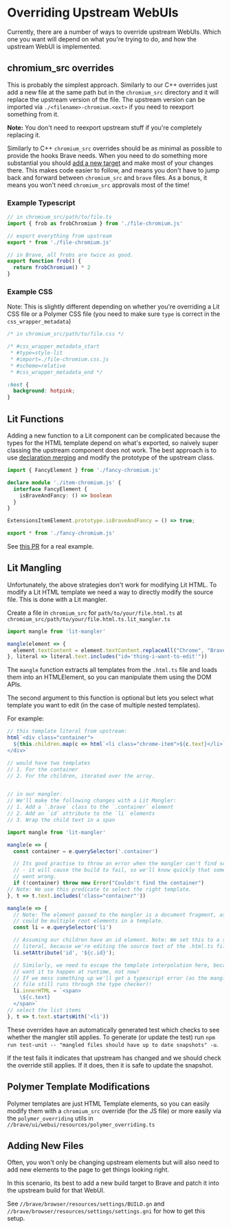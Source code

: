 # Overriding Upstream WebUIs

Currently, there are a number of ways to override upstream WebUIs. Which one
you want will depend on what you're trying to do, and how the upstream WebUI is
implemented.

## chromium_src overrides

This is probably the simplest approach. Similarly to our C++ overrides just add
a new file at the same path but in the `chromium_src` directory and it will
replace the upstream version of the file. The upstream version can be imported
via `./<filename>-chromium.<ext>` if you need to reexport something from it.

**Note:** You don't need to reexport upstream stuff if you're completely
replacing it.

Similarly to C++ `chromium_src` overrides should be as minimal as possible to
provide the hooks Brave needs. When you need to do something more substantial
you should [add a new target](#adding-new-files) and make most of your changes
there. This makes code easier to follow, and means you don't have to jump back
and forward between `chromium_src` and `brave` files. As a bonus, it means you
won't need `chromium_src` approvals most of the time!

### Example Typescript

```ts
// in chromium_src/path/to/file.ts
import { frob as frobChromium } from './file-chromium.js'

// export everything from upstream
export * from './file-chromium.js'

// in Brave, all frobs are twice as good.
export function frob() {
  return frobChromium() * 2
}
```

### Example CSS

Note: This is slightly different depending on whether you're overriding a Lit
CSS file or a Polymer CSS file (you need to make sure `type` is correct in the
`css_wrapper_metadata`)

```css
/* in chromium_src/path/to/file.css */

/* #css_wrapper_metadata_start
 * #type=style-lit
 * #import=./file-chromium.css.js
 * #scheme=relative
 * #css_wrapper_metadata_end */

:host {
  background: hotpink;
}
```

## Lit Functions

Adding a new function to a Lit component can be complicated because the types
for the HTML template depend on what's exported, so naively super classing
the upstream component does not work. The best approach is to use
[declaration merging](https://www.typescriptlang.org/docs/handbook/declaration-merging.html)
and modify the prototype of the upstream class.

```ts
import { FancyElement } from './fancy-chromium.js'

declare module './item-chromium.js' {
  interface FancyElement {
    isBraveAndFancy: () => boolean
  }
}

ExtensionsItemElement.prototype.isBraveAndFancy = () => true;

export * from './fancy-chromium.js'
```

See [this PR](https://github.com/brave/brave-core/pull/29598/files) for a real
example.

## Lit Mangling

Unfortunately, the above strategies don't work for modifying Lit HTML. To modify
a Lit HTML template we need a way to directly modify the source file. This is
done with a Lit mangler.

Create a file in `chromium_src` for `path/to/your/file.html.ts` at `chromium_src/path/to/your/file.html.ts.lit_mangler.ts`

```ts
import mangle from 'lit-mangler'

mangle(element => {
  element.textContent = element.textContent.replaceAll("Chrome", "Brave")
}, literal => literal.text.includes("id='thing-i-want-to-edit'"))
```

The `mangle` function extracts all templates from the `.html.ts` file and loads
them into an HTMLElement, so you can manipulate them using the DOM APIs.

The second argument to this function is optional but lets you select what
template you want to edit (in the case of multiple nested templates).

For example:
```ts
// this template literal from upstream:
html`<div class="container">
  ${this.children.map(c => html`<li class="chrome-item">${c.text}</li>`)}
</div>`

// would have two templates
// 1. For the container
// 2. For the children, iterated over the array.


// in our mangler:
// We'll make the following changes with a Lit Mangler:
// 1. Add a `.brave` class to the `.container` element
// 2. Add an `id` attribute to the `li` elements
// 3. Wrap the child text in a span

import mangle from 'lit-mangler'

mangle(e => {
  const container = e.querySelector('.container')

  // Its good practise to throw an error when the mangler can't find something
  // - it will cause the build to fail, so we'll know quickly that something
  // went wrong.
  if (!container) throw new Error("Couldn't find the container")
// Note: We use this predicate to select the right template.
}, t => t.text.includes('class="container"'))

mangle(e => {
  // Note: The element passed to the mangler is a document fragment, as there
  // could be multiple root elements in a template.
  const li = e.querySelector('li')

  // Assuming our children have an id element. Note: We set this to a string
  // literal, because we're editing the source text of the .html.ts file.
  li.setAttribute('id', '${c.id}');

  // Similarly, we need to escape the template interpolation here, because we
  // want it to happen at runtime, not now!
  // If we mess something up we'll get a typescript error (as the mangled source
  // file still runs through the type checker)!
  li.innerHTML = `<span>
    \${c.text}
  </span>`
// select the list items
}, t => t.text.startsWith('<li'))
```

These overrides have an automatically generated test which checks to see whether
the mangler still applies. To generate (or update the test) run
`npm run test-unit -- "mangled files should have up to date snapshots" -u`.

If the test fails it indicates that upstream has changed and we should check the
override still applies. If it does, then it is safe to update the snapshot.

## Polymer Template Modifications

Polymer templates are just HTML Template elements, so you can easily modify them
with a `chromium_src` override (for the JS file) or more easily via the
`polymer_overriding` utils in `//brave/ui/webui/resources/polymer_overriding.ts`

## Adding New Files

Often, you won't only be changing upstream elements but will also need to add
new elements to the page to get things looking right.

In this scenario, its best to add a new build target to Brave and patch it into
the upstream build for that WebUI.

See `//brave/browser/resources/settings/BUILD.gn` and
`//brave/browser/resources/settings/settings.gni` for how to get this setup.
